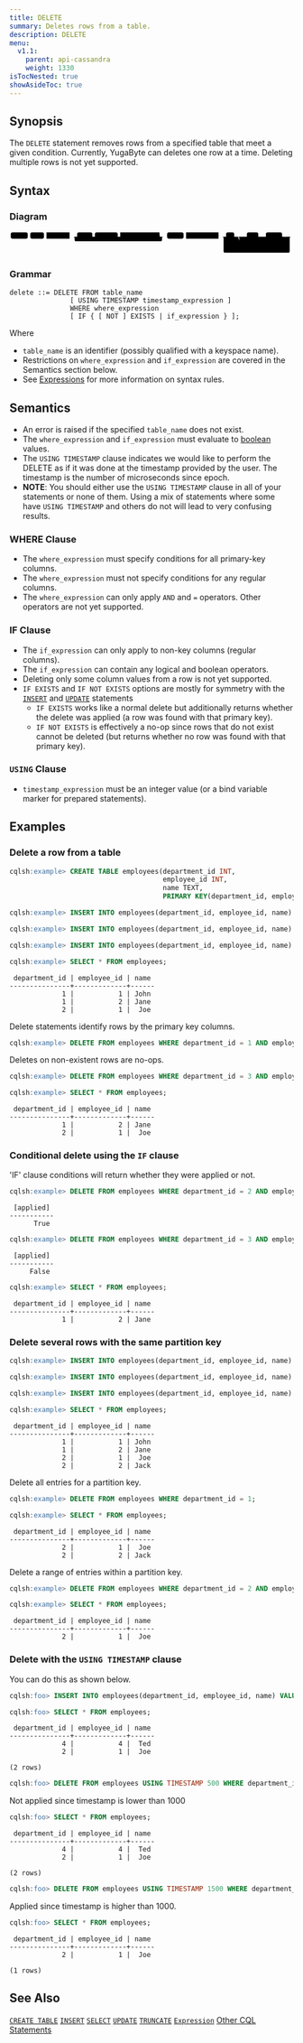 ```yaml
---
title: DELETE
summary: Deletes rows from a table.
description: DELETE
menu:
  v1.1:
    parent: api-cassandra
    weight: 1330
isTocNested: true
showAsideToc: true
---
```


## Synopsis
The `DELETE` statement removes rows from a specified table that meet a given condition. Currently, YugaByte can deletes one row at a time. Deleting multiple rows is not yet supported.

## Syntax
### Diagram
<svg class="rrdiagram" version="1.1" xmlns:xlink="http://www.w3.org/1999/xlink" xmlns="http://www.w3.org/2000/svg" width="1121" height="95" viewbox="0 0 1121 95"><path class="connector" d="M0 22h5m67 0h10m54 0h10m91 0h30m60 0h10m90 0h10m155 0h20m-360 0q5 0 5 5v8q0 5 5 5h335q5 0 5-5v-8q0-5 5-5m5 0h10m65 0h10m128 0h30m32 0h50m45 0h20m-80 0q5 0 5 5v8q0 5 5 5h55q5 0 5-5v-8q0-5 5-5m5 0h10m64 0h20m-194 0q5 0 5 5v35q0 5 5 5h5m98 0h66q5 0 5-5v-35q0-5 5-5m5 0h20m-276 0q5 0 5 5v53q0 5 5 5h251q5 0 5-5v-53q0-5 5-5m5 0h5"/><rect class="literal" x="5" y="5" width="67" height="25" rx="7"/><text class="text" x="15" y="22">DELETE</text><rect class="literal" x="82" y="5" width="54" height="25" rx="7"/><text class="text" x="92" y="22">FROM</text><a xlink:href="../grammar_diagrams#table-name"><rect class="rule" x="146" y="5" width="91" height="25"/><text class="text" x="156" y="22">table_name</text></a><rect class="literal" x="267" y="5" width="60" height="25" rx="7"/><text class="text" x="277" y="22">USING</text><rect class="literal" x="337" y="5" width="90" height="25" rx="7"/><text class="text" x="347" y="22">TIMESTAMP</text><a xlink:href="../grammar_diagrams#timestamp-expression"><rect class="rule" x="437" y="5" width="155" height="25"/><text class="text" x="447" y="22">timestamp_expression</text></a><rect class="literal" x="622" y="5" width="65" height="25" rx="7"/><text class="text" x="632" y="22">WHERE</text><a xlink:href="../grammar_diagrams#where-expression"><rect class="rule" x="697" y="5" width="128" height="25"/><text class="text" x="707" y="22">where_expression</text></a><rect class="literal" x="855" y="5" width="32" height="25" rx="7"/><text class="text" x="865" y="22">IF</text><rect class="literal" x="937" y="5" width="45" height="25" rx="7"/><text class="text" x="947" y="22">NOT</text><rect class="literal" x="1012" y="5" width="64" height="25" rx="7"/><text class="text" x="1022" y="22">EXISTS</text><a xlink:href="../grammar_diagrams#if-expression"><rect class="rule" x="917" y="50" width="98" height="25"/><text class="text" x="927" y="67">if_expression</text></a></svg>

### Grammar
```
delete ::= DELETE FROM table_name
               [ USING TIMESTAMP timestamp_expression ]
               WHERE where_expression
               [ IF { [ NOT ] EXISTS | if_expression } ];
```
Where

- `table_name` is an identifier (possibly qualified with a keyspace name).
- Restrictions on `where_expression` and `if_expression` are covered in the Semantics section below.
- See [Expressions](..#expressions) for more information on syntax rules.

## Semantics

 - An error is raised if the specified `table_name` does not exist.
 - The `where_expression` and `if_expression` must evaluate to [boolean](../type_bool) values.
 - The `USING TIMESTAMP` clause indicates we would like to perform the DELETE as if it was done at the
   timestamp provided by the user. The timestamp is the number of microseconds since epoch.
 - **NOTE**: You should either use the `USING TIMESTAMP` clause in all of your statements or none of
   them. Using a mix of statements where some have `USING TIMESTAMP` and others do not will lead to
   very confusing results.

### WHERE Clause

 - The `where_expression` must specify conditions for all primary-key columns.
 - The `where_expression` must not specify conditions for any regular columns.
 - The `where_expression` can only apply `AND` and `=` operators. Other operators are not yet supported.

### IF Clause

 - The `if_expression` can only apply to non-key columns (regular columns).
 - The `if_expression` can contain any logical and boolean operators.
 - Deleting only some column values from a row is not yet supported.
 - `IF EXISTS` and `IF NOT EXISTS` options are mostly for symmetry with the [`INSERT`](../dml_insert) and [`UPDATE`](dml_update) statements
   - `IF EXISTS` works like a normal delete but additionally returns whether the delete was applied (a row was found with that primary key).
   - `IF NOT EXISTS` is effectively a no-op since rows that do not exist cannot be deleted (but returns whether no row was found with that primary key).

### `USING` Clause
 - `timestamp_expression` must be an integer value (or a bind variable marker for prepared statements).

## Examples

### Delete a row from a table

```sql
cqlsh:example> CREATE TABLE employees(department_id INT, 
                                      employee_id INT, 
                                      name TEXT, 
                                      PRIMARY KEY(department_id, employee_id));
```

```sql
cqlsh:example> INSERT INTO employees(department_id, employee_id, name) VALUES (1, 1, 'John');
```

```sql
cqlsh:example> INSERT INTO employees(department_id, employee_id, name) VALUES (1, 2, 'Jane');
```

```sql
cqlsh:example> INSERT INTO employees(department_id, employee_id, name) VALUES (2, 1, 'Joe');
```

```sql
cqlsh:example> SELECT * FROM employees;
```

```
 department_id | employee_id | name
---------------+-------------+------
             1 |           1 | John
             1 |           2 | Jane
             2 |           1 |  Joe
```

Delete statements identify rows by the primary key columns.
```sql
cqlsh:example> DELETE FROM employees WHERE department_id = 1 AND employee_id = 1;
```

Deletes on non-existent rows are no-ops.
```sql
cqlsh:example> DELETE FROM employees WHERE department_id = 3 AND employee_id = 1;
```

```sql
cqlsh:example> SELECT * FROM employees;
```

```
 department_id | employee_id | name
---------------+-------------+------
             1 |           2 | Jane
             2 |           1 |  Joe
```

### Conditional delete using the `IF` clause

'IF' clause conditions will return whether they were applied or not.

```sql
cqlsh:example> DELETE FROM employees WHERE department_id = 2 AND employee_id = 1 IF name = 'Joe';
```

```
 [applied]
-----------
      True
```

```sql
cqlsh:example> DELETE FROM employees WHERE department_id = 3 AND employee_id = 1 IF EXISTS;
```

```
 [applied]
-----------
     False
```

```sql
cqlsh:example> SELECT * FROM employees;
```

```
 department_id | employee_id | name
---------------+-------------+------
             1 |           2 | Jane
```

### Delete several rows with the same partition key

```sql
cqlsh:example> INSERT INTO employees(department_id, employee_id, name) VALUES (1, 1, 'John');
```

```sql
cqlsh:example> INSERT INTO employees(department_id, employee_id, name) VALUES (2, 1, 'Joe');
```

```sql
cqlsh:example> INSERT INTO employees(department_id, employee_id, name) VALUES (2, 2, 'Jack');
```

```sql
cqlsh:example> SELECT * FROM employees;
```

```
 department_id | employee_id | name
---------------+-------------+------
             1 |           1 | John
             1 |           2 | Jane
             2 |           1 |  Joe
             2 |           2 | Jack
```

Delete all entries for a partition key.

```sql
cqlsh:example> DELETE FROM employees WHERE department_id = 1;
```

```sql
cqlsh:example> SELECT * FROM employees;
```

```
 department_id | employee_id | name
---------------+-------------+------
             2 |           1 |  Joe
             2 |           2 | Jack
```
Delete a range of entries within a partition key.

```sql
cqlsh:example> DELETE FROM employees WHERE department_id = 2 AND employee_id >= 2 AND employee_id < 4;
```

```sql
cqlsh:example> SELECT * FROM employees;
```

```
 department_id | employee_id | name
---------------+-------------+------
             2 |           1 |  Joe
```

### Delete with the `USING TIMESTAMP` clause

You can do this as shown below.

```sql
cqlsh:foo> INSERT INTO employees(department_id, employee_id, name) VALUES (4, 4, 'Ted') USING TIMESTAMP 1000;
```

```sql
cqlsh:foo> SELECT * FROM employees;
```

```
 department_id | employee_id | name
---------------+-------------+------
             4 |           4 |  Ted
             2 |           1 |  Joe

(2 rows)
```

```sql
cqlsh:foo> DELETE FROM employees USING TIMESTAMP 500 WHERE department_id = 4 AND employee_id = 4; 
```
Not applied since timestamp is lower than 1000

```sql
cqlsh:foo> SELECT * FROM employees;
```

```
 department_id | employee_id | name
---------------+-------------+------
             4 |           4 |  Ted
             2 |           1 |  Joe

(2 rows)
```

```sql
cqlsh:foo> DELETE FROM employees USING TIMESTAMP 1500 WHERE department_id = 4 AND employee_id = 4; 
```
Applied since timestamp is higher than 1000.

```sql
cqlsh:foo> SELECT * FROM employees;
```

```
 department_id | employee_id | name
---------------+-------------+------
             2 |           1 |  Joe

(1 rows)
```

## See Also

[`CREATE TABLE`](../ddl_create_table)
[`INSERT`](../dml_insert)
[`SELECT`](../dml_select)
[`UPDATE`](../dml_update)
[`TRUNCATE`](../dml_truncate)
[`Expression`](..#expressions)
[Other CQL Statements](..)
